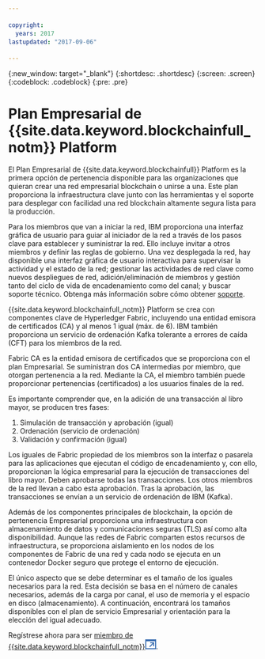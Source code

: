 ```yaml
---

copyright:
  years: 2017
lastupdated: "2017-09-06"

---
```


{:new_window: target="_blank"}
{:shortdesc: .shortdesc}
{:screen: .screen}
{:codeblock: .codeblock}
{:pre: .pre}

# Plan Empresarial de {{site.data.keyword.blockchainfull_notm}} Platform

El Plan Empresarial de {{site.data.keyword.blockchainfull}} Platform es la primera opción de pertenencia disponible para las organizaciones que quieran crear una red empresarial blockchain o unirse a una. Este plan proporciona la infraestructura clave junto con las herramientas y el soporte para desplegar con facilidad una red blockchain altamente segura lista para la producción. 

Para los miembros que van a iniciar la red, IBM proporciona una interfaz gráfica de usuario para guiar al iniciador de la red a través de los pasos clave para establecer y suministrar la red. Ello incluye invitar a otros miembros y definir las reglas de gobierno. Una vez desplegada la red, hay disponible una interfaz gráfica de usuario interactiva para supervisar la actividad y el estado de la red; gestionar las actividades de red clave como nuevos despliegues de red, adición/eliminación de miembros y gestión tanto del ciclo de vida de encadenamiento como del canal; y buscar soporte técnico. Obtenga más información sobre cómo obtener [soporte](ibmblockchain_support.html).

{{site.data.keyword.blockchainfull_notm}} Platform se crea con componentes clave de Hyperledger Fabric, incluyendo una entidad emisora de certificados (CA) y al menos 1 igual (máx. de 6). IBM también proporciona un servicio de ordenación Kafka tolerante a errores de caída (CFT) para los miembros de la red. 

Fabric CA es la entidad emisora de certificados que se proporciona con el plan Empresarial. Se suministran dos CA intermedias por miembro, que otorgan pertenencia a la red. Mediante la CA, el miembro también puede proporcionar pertenencias (certificados) a los usuarios finales de la red.

Es importante comprender que, en la adición de una transacción al libro mayor, se producen tres fases:  
1. Simulación de transacción y aprobación (igual)
2. Ordenación (servicio de ordenación)
3. Validación y confirmación (igual)

Los iguales de Fabric propiedad de los miembros son la interfaz o pasarela para las aplicaciones que ejecutan el código de encadenamiento y, con ello, proporcionan la lógica empresarial para la ejecución de transacciones del libro mayor. Deben aprobarse todas las transacciones. Los otros miembros de la red llevan a cabo esta aprobación. Tras la aprobación, las transacciones se envían a un servicio de ordenación de IBM (Kafka).

Además de los componentes principales de blockchain, la opción de pertenencia Empresarial proporciona una infraestructura con almacenamiento de datos y comunicaciones seguras (TLS) así como alta disponibilidad. Aunque las redes de Fabric comparten estos recursos de infraestructura, se proporciona aislamiento en los nodos de los componentes de Fabric de una red y cada nodo se ejecuta en un contenedor Docker seguro que protege el entorno de ejecución.

El único aspecto que se debe determinar es el tamaño de los iguales necesarios para la red. Esta decisión se basa en el número de canales necesarios, además de la carga por canal, el uso de memoria y el espacio en disco (almacenamiento). A continuación, encontrará los tamaños disponibles con el plan de servicio Empresarial y orientación para la elección del igual adecuado.

Regístrese ahora para ser [miembro de {{site.data.keyword.blockchainfull_notm}}![Icono de enlace externo](images/external_link.svg "Icono de enlace externo")](https://console.bluemix.net/catalog/services/blockchain?env_id=ibm:yp:us-south&taxonomyNavigation=apps).

